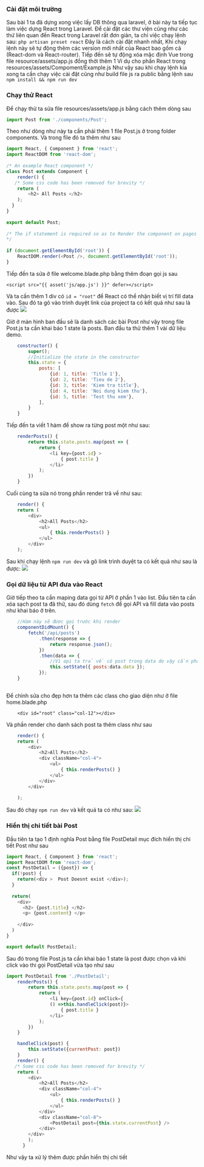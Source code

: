 ### Cài đặt môi trường 
Sau bài 1 ta đã dựng xong việc lấy DB thông qua laravel, ở bài này ta tiếp tục làm việc dựng React trong Laravel.
Để cài đặt các thư viện cũng như các thứ liên quan đến React trong Laravel rất đơn giản, ta chỉ việc chạy lệnh sau:
`php artisan preset react`
Đây là cách cài đặt nhanh nhất, Khi chạy lệnh này sẽ tự động thêm các version mới nhất của React bao gồm cả (React-dom và React-router).
Tiếp đến sẽ tự động xóa mặc định Vue trong file resource/assets/app.js đồng thời thêm 1 Ví dụ cho phần React trong resources/assets/Compoment/Example.js
Như vậy sau khi chạy lệnh kia xong ta cần chạy việc cài đặt cũng như build file js ra public bằng lệnh sau
`npm install && npm run dev`

### Chạy thử React 
Để chạy thử ta sửa file resources/assets/app.js bằng cách thêm dòng sau
```app.js
import Post from './components/Post';
```
Theo như dòng như này ta cần phải thêm 1 file Post.js ở trong folder components. Và trong file đó ta thêm như sau
```Post.js
import React, { Component } from 'react';
import ReactDOM from 'react-dom';
 
/* An example React component */
class Post extends Component {
    render() {
   /* Some css code has been removed for brevity */
    return (
        <h2> All Posts </h2>
    );
  }
}
 
export default Post;
 
/* The if statement is required so as to Render the component on pages that have a div with an ID of "root";  
*/
 
if (document.getElementById('root')) {
    ReactDOM.render(<Post />, document.getElementById('root'));
}
```

Tiếp đến ta sửa ở file welcome.blade.php bằng thêm đoạn gọi js sau
```
<script src="{{ asset('js/app.js') }}" defer></script>
```
Và ta cần thêm 1 div có `id = "root"` để React có thể nhận biết vị trí fill data vào.
Sau đó ta gõ vào trình duyệt link của project ta có kết quả như sau là được
![](https://images.viblo.asia/9e3c783e-383d-40af-8717-9bfe9ab6c72f.png)

Giờ ở màn hình ban đầu sẽ là danh sách các bài Post như vậy trong file Post.js ta cần khai báo 1 state là posts. Ban đầu ta thử thêm 1 vài dữ liệu demo.
```Post.js
    constructor() {
        super();
        //Initialize the state in the constructor
        this.state = {
            posts: [
                {id: 1, title: 'Title 1'},
                {id: 2, title: 'Tieu de 2'},
                {id: 3, title: 'Kiem tra title'},
                {id: 4, title: 'Noi dung kiem thu'},
                {id: 5, title: 'Test thu xem'},
            ],
        }
    }
```

Tiếp đến ta viết 1 hàm để show ra từng post một như sau:
```Post.js
    renderPosts() {
        return this.state.posts.map(post => {
            return {
                <li key={post.id} >
                    { post.title } 
                </li>      
            );
        })
    }
```

Cuối cùng ta sửa nó trong phần render trả về như sau:
```Post.js
    render() {
    return (
        <div>
            <h2>All Posts</h2>
            <ul>
                { this.renderPosts() }
            </ul> 
        </div> 
    );
```
Sau khi chạy lệnh `npm run dev` và gõ link trình duyệt ta có kết quả như sau là được:
![](https://images.viblo.asia/2d72bef5-92ee-4655-a587-6d80f5edfdb8.png)

### Gọi dữ liệu từ API đưa vào React

Giờ tiếp theo ta cần maping data gọi từ API ở phần 1 vào list. Đầu tiên ta cần xóa sạch post ta đã thử, sau đó dùng `fetch` để gọi API và fill data vào posts như khai báo ở trên.
```Post.js
    //Hàm này sẽ được gọi trước khi render
    componentDidMount() {
        fetch('/api/posts')
            .then(response => {
                return response.json();
            })
            .then(data => {
                //Vì api ta trả về có post trong data do vậy cần phải gọi data.data
                this.setState({ posts:data.data });
            });
    }
 
```
Để chỉnh sửa cho đẹp hơn ta thêm các class cho giao diện như ở file home.blade.php
```home.blade.php
    <div id="root" class="col-12"></div>
```
Và phần render cho danh sách post ta thêm class như sau
```Post.js
    render() {
    return (
        <div>
            <h2>All Posts</h2>
            <div className="col-4">
                <ul>
                    { this.renderPosts() }
                </ul> 
            </div>
        </div> 

    );
```
Sau đó chạy `npm run dev` và kết quả ta có như sau:
![](https://images.viblo.asia/2eca557f-c1a4-443d-acb4-c97356fcc1e0.png)

### Hiển thị chi tiết bài Post

Đầu tiên ta tạo 1 định nghĩa Post bằng file PostDetail mục đích hiển thị chi tiết Post như sau
```PostDetail.js
import React, { Component } from 'react';
import ReactDOM from 'react-dom';
const PostDetail = ({post}) => {
  if(!post) {
    return(<div >  Post Doesnt exist </div>);
  }
     
  return(  
    <div> 
      <h2> {post.title} </h2>
      <p> {post.content} </p>
      
    </div>
  )
}

export default PostDetail;
```

Sau đó trong file Post.js ta cần khai báo 1 state là post được chọn và khi click vào thi gọi PostDetail vừa tạo như sau
```Post.js
import PostDetail from './PostDetail';
    renderPosts() {
        return this.state.posts.map(post => {
            return (
                <li key={post.id} onClick={
                () =>this.handleClick(post)}>
                    { post.title } 
                </li>
            );
        })
    }

    handleClick(post) {
        this.setState({currentPost: post})
    }
    render() {
   /* Some css code has been removed for brevity */
    return (
        <div>
            <h2>All Posts</h2>
            <div className="col-4">
                <ul>
                    { this.renderPosts() }
                </ul> 
            </div>
            <div className="col-8">
                <PostDetail post={this.state.currentPost} />
            </div>
        </div> 
        );
      }
```
Như vậy ta xử lý thêm được phần hiển thị chi tiết